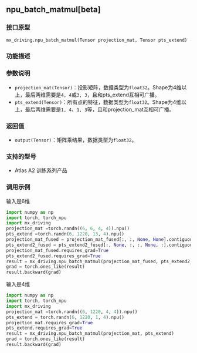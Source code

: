 ## npu_batch_matmul[beta]
### 接口原型
```python
mx_driving.npu_batch_matmul(Tensor projection_mat, Tensor pts_extend) -> Tensor
```

### 功能描述

### 参数说明
- `projection_mat(Tensor)`：投影矩阵，数据类型为`float32`。Shape为4维以上，最后两维需要是`4, 4`或`3, 3`，且和pts_extend互相可广播。
- `pts_extend(Tensor)`：所有点的特征，数据类型为`float32`。Shape为4维以上，最后两维需要是`1, 4`、`1, 3`等，且和projection_mat互相可广播。
### 返回值
- `output(Tensor)`：矩阵乘结果，数据类型为`float32`。
### 支持的型号
- Atlas A2 训练系列产品
### 调用示例
输入是6维
```python
import numpy as np
import torch, torch_npu
import mx_driving
projection_mat =torch.randn((6, 6, 4, 4)).npu()
pts_extend =torch.randn(6, 1220, 13, 4).npu()
projection_mat_fused = projection_mat_fused[:, :, None, None].contiguous()
pts_extend2_fused = pts_extend2_fused[:, None, :, :, None, :].contiguous()
projection_mat_fused.requires_grad=True
pts_extend2_fused.requires_grad=True        
result = mx_driving.npu_batch_matmul(projection_mat_fused, pts_extend2_fused)
grad = torch.ones_like(result)
result.backward(grad)
```
输入是4维
```python
import numpy as np
import torch, torch_npu
import mx_driving
projection_mat =torch.randn((6, 1220, 4, 4)).npu()
pts_extend = torch.randn(6, 1220, 1, 4).npu()
projection_mat.requires_grad=True
pts_extend.requires_grad=True        
result = mx_driving.npu_batch_matmul(projection_mat, pts_extend)
grad = torch.ones_like(result)
result.backward(grad)
```